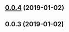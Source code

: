 ## [0.0.4](https://github.com/ecerroni/random-seed-generator/compare/v0.0.3...v0.0.4) (2019-01-02)



## 0.0.3 (2019-01-02)




